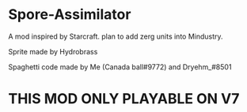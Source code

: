 # Spore-Assimilator
A mod inspired by Starcraft. plan to add zerg units into Mindustry.

Sprite made by Hydrobrass

Spaghetti code made by Me (Canada ball#9772) and Dryehm_#8501

# THIS MOD ONLY PLAYABLE ON V7


